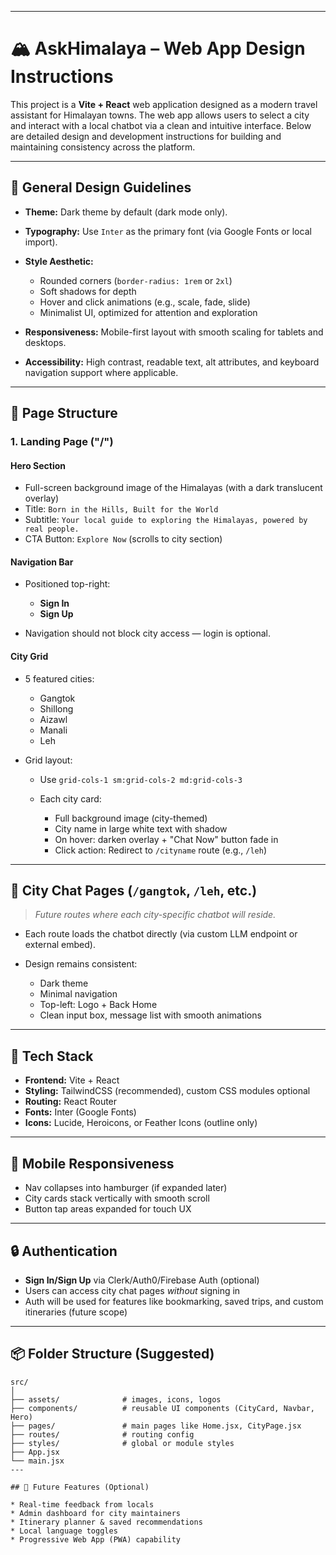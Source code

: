 <!-- Use this file to provide workspace-specific custom instructions to Copilot. For more details, visit https://code.visualstudio.com/docs/copilot/copilot-customization#_use-a-githubcopilotinstructionsmd-file -->


---

# 🏔️ AskHimalaya – Web App Design Instructions

This project is a **Vite + React** web application designed as a modern travel assistant for Himalayan towns. The web app allows users to select a city and interact with a local chatbot via a clean and intuitive interface. Below are detailed design and development instructions for building and maintaining consistency across the platform.

---

## 🌌 General Design Guidelines

* **Theme:** Dark theme by default (dark mode only).
* **Typography:** Use `Inter` as the primary font (via Google Fonts or local import).
* **Style Aesthetic:**

  * Rounded corners (`border-radius: 1rem` or `2xl`)
  * Soft shadows for depth
  * Hover and click animations (e.g., scale, fade, slide)
  * Minimalist UI, optimized for attention and exploration
* **Responsiveness:** Mobile-first layout with smooth scaling for tablets and desktops.
* **Accessibility:** High contrast, readable text, alt attributes, and keyboard navigation support where applicable.

---

## 📄 Page Structure

### 1. **Landing Page ("/")**

#### Hero Section

* Full-screen background image of the Himalayas (with a dark translucent overlay)
* Title: `Born in the Hills, Built for the World`
* Subtitle: `Your local guide to exploring the Himalayas, powered by real people.`
* CTA Button: `Explore Now` (scrolls to city section)

#### Navigation Bar

* Positioned top-right:

  * **Sign In**
  * **Sign Up**
* Navigation should not block city access — login is optional.

#### City Grid

* 5 featured cities:

  * Gangtok
  * Shillong
  * Aizawl
  * Manali
  * Leh
* Grid layout:

  * Use `grid-cols-1 sm:grid-cols-2 md:grid-cols-3`
  * Each city card:

    * Full background image (city-themed)
    * City name in large white text with shadow
    * On hover: darken overlay + "Chat Now" button fade in
    * Click action: Redirect to `/cityname` route (e.g., `/leh`)

---

## 💬 City Chat Pages (`/gangtok`, `/leh`, etc.)

> *Future routes where each city-specific chatbot will reside.*

* Each route loads the chatbot directly (via custom LLM endpoint or external embed).
* Design remains consistent:

  * Dark theme
  * Minimal navigation
  * Top-left: Logo + Back Home
  * Clean input box, message list with smooth animations

---

## 🧱 Tech Stack

* **Frontend:** Vite + React
* **Styling:** TailwindCSS (recommended), custom CSS modules optional
* **Routing:** React Router
* **Fonts:** Inter (Google Fonts)
* **Icons:** Lucide, Heroicons, or Feather Icons (outline only)

---

## 📱 Mobile Responsiveness

* Nav collapses into hamburger (if expanded later)
* City cards stack vertically with smooth scroll
* Button tap areas expanded for touch UX

---

## 🔒 Authentication

* **Sign In/Sign Up** via Clerk/Auth0/Firebase Auth (optional)
* Users can access city chat pages *without* signing in
* Auth will be used for features like bookmarking, saved trips, and custom itineraries (future scope)

---

## 📦 Folder Structure (Suggested)

```
src/
│
├── assets/              # images, icons, logos
├── components/          # reusable UI components (CityCard, Navbar, Hero)
├── pages/               # main pages like Home.jsx, CityPage.jsx
├── routes/              # routing config
├── styles/              # global or module styles
├── App.jsx
└── main.jsx
---

## 🧠 Future Features (Optional)

* Real-time feedback from locals
* Admin dashboard for city maintainers
* Itinerary planner & saved recommendations
* Local language toggles
* Progressive Web App (PWA) capability

